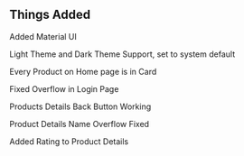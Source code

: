 ## Things Added

Added Material UI

Light Theme and Dark Theme Support, set to system default

Every Product on Home page is in Card

Fixed Overflow in Login Page

Products Details Back Button Working

Product Details Name Overflow Fixed

Added Rating to Product Details
